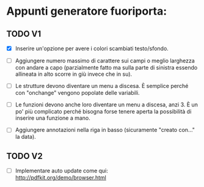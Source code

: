 # Appunti generatore fuoriporta:


## TODO V1
-[x]	Inserire un'opzione per avere i colori scambiati testo/sfondo.

-[ ]	Aggiungere numero massimo di carattere sui campi o meglio larghezza con andare a capo (parzialmente fatto ma sulla parte di sinistra essendo allineata in alto scorre in giù invece che in su).

-[ ]	Le strutture devono diventare un menu a discesa. È semplice perché con "onchange" vengono popolate delle variabili.

-[ ] Le funzioni devono anche loro diventare un menu a discesa, anzi 3. È un po' più complicato perché bisogna forse tenere aperta la possibilità di inserire una funzione a mano.

-[ ] Aggiungere annotazioni nella riga in basso (sicuramente "creato con..." la data).


## TODO V2
-[ ] Implementare auto update come qui: http://pdfkit.org/demo/browser.html
